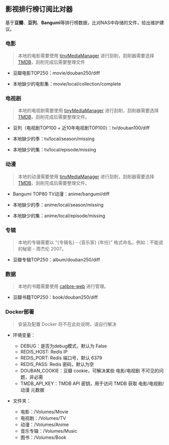 <p>
<strong><h2>影视排行榜订阅比对器</h2></strong>
基于<strong>豆瓣</strong>、<strong>豆列</strong>、<strong>Bangumi</strong>等排行榜数据，比对NAS中存储的文件，给出维护建议。
</p>

### 电影

> 本地的电影需要使用 [tinyMediaManager](https://www.tinymediamanager.org/) 进行刮削，刮削器需要选择 [TMDB](https://www.themoviedb.org/)，刮削完成后需要整理文件

- 豆瓣电影TOP250：movie/douban250/diff

- 本地缺少的电影集：movie/local/collection/complete

### 电视剧

> 本地的电视剧需要使用 [tinyMediaManager](https://www.tinymediamanager.org/) 进行刮削，刮削器需要选择 [TMDB](https://www.themoviedb.org/)，刮削完成后需要整理文件。

- 豆列（电视剧TOP100 + 近10年电视剧TOP100）：tv/douban100/diff

- 本地缺少的季：tv/local/season/missing

- 本地缺少的集：tv/local/episode/missing

### 动漫

> 本地的动漫需要使用 [tinyMediaManager](https://www.tinymediamanager.org/) 进行刮削，刮削器需要选择 [TMDB](https://www.themoviedb.org/)，刮削完成后需要整理文件。

- Bangumi TOP80 TV动漫：anime/bangumi/diff

- 本地缺少的季：anime/local/season/missing

- 本地缺少的集：anime/local/episode/missing

### 专辑

> 本地的专辑需要以 "{专辑名} - {音乐家} {年份}" 格式命名。例如：不能说的秘密 - 周杰伦 2007。

- 豆瓣专辑TOP250：album/douban250/diff

### 数据

> 本地的书籍需要使用 [calibre-web](https://github.com/janeczku/calibre-web) 进行管理。

- 豆瓣书籍TOP250：book/douban250/diff

### Docker部署

> 安装及配置 Docker 将不在此处说明，请自行解决

- 环境变量：
  - DEBUG：是否为debug模式，默认为 False
  - REDIS_HOST: Redis IP
  - REDIS_PORT: Redis 端口号，默认 6379
  - REDIS_PASS: Redis 密码，默认为空
  - DOUBAN_COOKIE：豆瓣 cookie，可解决某些 电影/电视剧 不可见的问题，非必需
  - TMDB_API_KEY：TMDB API 密钥，用于访问 TMDB 获取 电影/电视剧/动漫 元数据

- 文件夹：
  - 电影：/Volumes/Movie
  - 电视剧：/Volumes/TV
  - 动漫：/Volumes/Anime
  - 音乐专辑：/Volumes/Music
  - 图书：/Volumes/Book